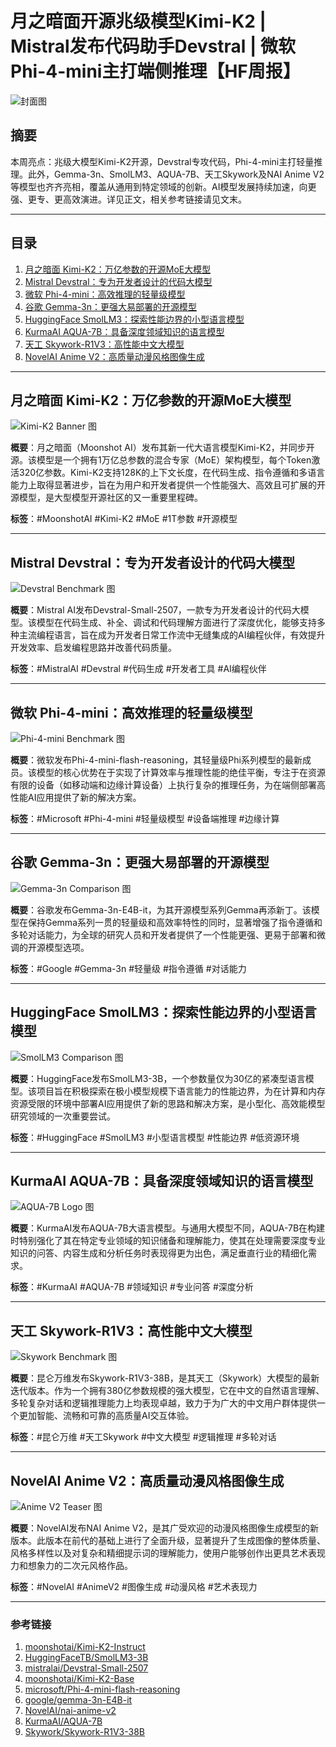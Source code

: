# 月之暗面开源兆级模型Kimi-K2 | Mistral发布代码助手Devstral | 微软Phi-4-mini主打端侧推理【HF周报】

![封面图](https://huggingface.co/datasets/huggingface/brand-assets/resolve/main/hf-logo-with-title.png)

## 摘要

本周亮点：兆级大模型Kimi-K2开源，Devstral专攻代码，Phi-4-mini主打轻量推理。此外，Gemma-3n、SmolLM3、AQUA-7B、天工Skywork及NAI Anime V2等模型也齐齐亮相，覆盖从通用到特定领域的创新。AI模型发展持续加速，向更强、更专、更高效演进。详见正文，相关参考链接请见文末。

---

## 目录

1. [月之暗面 Kimi-K2：万亿参数的开源MoE大模型](#月之暗面-kimi-k2万亿参数的开源moe大模型)
2. [Mistral Devstral：专为开发者设计的代码大模型](#mistral-devstral专为开发者设计的代码大模型)
3. [微软 Phi-4-mini：高效推理的轻量级模型](#微软-phi-4-mini高效推理的轻量级模型)
4. [谷歌 Gemma-3n：更强大易部署的开源模型](#谷歌-gemma-3n更强大易部署的开源模型)
5. [HuggingFace SmolLM3：探索性能边界的小型语言模型](#huggingface-smollm3探索性能边界的小型语言模型)
6. [KurmaAI AQUA-7B：具备深度领域知识的语言模型](#kurmaai-aqua-7b具备深度领域知识的语言模型)
7. [天工 Skywork-R1V3：高性能中文大模型](#天工-skywork-r1v3高性能中文大模型)
8. [NovelAI Anime V2：高质量动漫风格图像生成](#novelai-anime-v2高质量动漫风格图像生成)

---

## 月之暗面 Kimi-K2：万亿参数的开源MoE大模型

![Kimi-K2 Banner 图](https://huggingface.co/moonshotai/Kimi-K2-Instruct/resolve/main/figures/banner.png)

**概要**：月之暗面（Moonshot AI）发布其新一代大语言模型Kimi-K2，并同步开源。该模型是一个拥有1万亿总参数的混合专家（MoE）架构模型，每个Token激活320亿参数。Kimi-K2支持128K的上下文长度，在代码生成、指令遵循和多语言能力上取得显著进步，旨在为用户和开发者提供一个性能强大、高效且可扩展的开源模型，是大型模型开源社区的又一重要里程碑。

**标签**：#MoonshotAI #Kimi-K2 #MoE #1T参数 #开源模型

---

## Mistral Devstral：专为开发者设计的代码大模型

![Devstral Benchmark 图](https://huggingface.co/mistralai/Devstral-Small-2507/resolve/main/assets/swe_benchmark.png)

**概要**：Mistral AI发布Devstral-Small-2507，一款专为开发者设计的代码大模型。该模型在代码生成、补全、调试和代码理解方面进行了深度优化，能够支持多种主流编程语言，旨在成为开发者日常工作流中无缝集成的AI编程伙伴，有效提升开发效率、启发编程思路并改善代码质量。

**标签**：#MistralAI #Devstral #代码生成 #开发者工具 #AI编程伙伴

---

## 微软 Phi-4-mini：高效推理的轻量级模型

![Phi-4-mini Benchmark 图](https://azure.microsoft.com/en-us/blog/wp-content/uploads/2025/07/Math-benchmarks.webp)

**概要**：微软发布Phi-4-mini-flash-reasoning，其轻量级Phi系列模型的最新成员。该模型的核心优势在于实现了计算效率与推理性能的绝佳平衡，专注于在资源有限的设备（如移动端和边缘计算设备）上执行复杂的推理任务，为在端侧部署高性能AI应用提供了新的解决方案。

**标签**：#Microsoft #Phi-4-mini #轻量级模型 #设备端推理 #边缘计算

---

## 谷歌 Gemma-3n：更强大易部署的开源模型

![Gemma-3n Comparison 图](https://storage.googleapis.com/gweb-developer-goog-blog-assets/images/Gemma_3n_Chart_1_RD1-V01_1.original.png)

**概要**：谷歌发布Gemma-3n-E4B-it，为其开源模型系列Gemma再添新丁。该模型在保持Gemma系列一贯的轻量级和高效率特性的同时，显著增强了指令遵循和多轮对话能力，为全球的研究人员和开发者提供了一个性能更强、更易于部署和微调的开源模型选项。

**标签**：#Google #Gemma-3n #轻量级 #指令遵循 #对话能力

---

## HuggingFace SmolLM3：探索性能边界的小型语言模型

![SmolLM3 Comparison 图](https://cdn-uploads.huggingface.co/production/uploads/6200d0a443eb0913fa2df7cc/db3az7eGzs-Sb-8yUj-ff.png)

**概要**：HuggingFace发布SmolLM3-3B，一个参数量仅为30亿的紧凑型语言模型。该项目旨在积极探索在极小模型规模下语言能力的性能边界，为在计算和内存资源受限的环境中部署AI应用提供了新的思路和解决方案，是小型化、高效能模型研究领域的一次重要尝试。

**标签**：#HuggingFace #SmolLM3 #小型语言模型 #性能边界 #低资源环境

---

## KurmaAI AQUA-7B：具备深度领域知识的语言模型

![AQUA-7B Logo 图](https://huggingface.co/KurmaAI/AQUA-7B/resolve/main/AQUA-7B.png)

**概要**：KurmaAI发布AQUA-7B大语言模型。与通用大模型不同，AQUA-7B在构建时特别强化了其在特定专业领域的知识储备和理解能力，使其在处理需要深度专业知识的问答、内容生成和分析任务时表现得更为出色，满足垂直行业的精细化需求。

**标签**：#KurmaAI #AQUA-7B #领域知识 #专业问答 #深度分析

---

## 天工 Skywork-R1V3：高性能中文大模型

![Skywork Benchmark 图](https://huggingface.co/Skywork/Skywork-R1V3-38B/resolve/main/eval.png)

**概要**：昆仑万维发布Skywork-R1V3-38B，是其天工（Skywork）大模型的最新迭代版本。作为一个拥有380亿参数规模的强大模型，它在中文的自然语言理解、多轮复杂对话和逻辑推理能力上均表现卓越，致力于为广大的中文用户群体提供一个更加智能、流畅和可靠的高质量AI交互体验。

**标签**：#昆仑万维 #天工Skywork #中文大模型 #逻辑推理 #多轮对话

---

## NovelAI Anime V2：高质量动漫风格图像生成

![Anime V2 Teaser 图](https://miro.medium.com/v2/resize:fit:1400/format:webp/1*mxjAiglZBzUo50KLrXzdGg.png)

**概要**：NovelAI发布NAI Anime V2，是其广受欢迎的动漫风格图像生成模型的新版本。此版本在前代的基础上进行了全面升级，显著提升了生成图像的整体质量、风格多样性以及对复杂和精细提示词的理解能力，使用户能够创作出更具艺术表现力和想象力的二次元风格作品。

**标签**：#NovelAI #AnimeV2 #图像生成 #动漫风格 #艺术表现力

---

### 参考链接
1. [moonshotai/Kimi-K2-Instruct](https://huggingface.co/moonshotai/Kimi-K2-Instruct)
2. [HuggingFaceTB/SmolLM3-3B](https://huggingface.co/HuggingFaceTB/SmolLM3-3B)
3. [mistralai/Devstral-Small-2507](https://huggingface.co/mistralai/Devstral-Small-2507)
4. [moonshotai/Kimi-K2-Base](https://huggingface.co/moonshotai/Kimi-K2-Base)
5. [microsoft/Phi-4-mini-flash-reasoning](https://huggingface.co/microsoft/Phi-4-mini-flash-reasoning)
6. [google/gemma-3n-E4B-it](https://huggingface.co/google/gemma-3n-E4B-it)
7. [NovelAI/nai-anime-v2](https://huggingface.co/NovelAI/nai-anime-v2)
8. [KurmaAI/AQUA-7B](https://huggingface.co/KurmaAI/AQUA-7B)
9. [Skywork/Skywork-R1V3-38B](https://huggingface.co/Skywork/Skywork-R1V3-38B)
